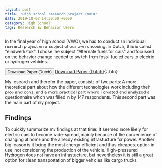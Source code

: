```yaml
---
layout: post
title: "High school research project (VWO)"
date: 2019-10-07 14:30:00 +0200
category: High School
tags: Research EV Behavior Users
---
```


In the final year of high school (VWO), we had to conduct an individual research project on a subject of our own choosing. In Dutch, this is called "eindwerkstuk". I chose the subject "Alternate fuels for cars" and focussed on the behavior change needed to switch from fossil fueled cars to electric or hydrogen vehicles.

<button name="button" onclick="assets/high-school/EWS-Alternatieve-Brandstoffen.pdf">Download Paper (Dutch)</button>
[Download Paper (Dutch)](assets/high-school/EWS-Alternatieve-Brandstoffen.pdf){: .btn}

My research and therefor the paper, consists of two parts: A more theoretical part about how the different technologies work including their pros and cons, and a more practical part where I created and analyzed a questionnaire which was filled in by 147 respondents. This second part was the main part of my project.

## Findings
To quickly summarize my findings at that time: It seemed more likely for electric cars to become wide-spread, mainly because of the convenience of changing at home and the already existing infrastucture for power. Another big reason is it being the most energy-efficient and thus cheapest option in use, not considering the production of the vehicle. High-pressured Hydrogen does not have an infrastucture, but nevertheless it is still a great option for clean transportation of bigger vehicles like cargo trucks.